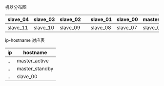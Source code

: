 机器分布图

slave_04|slave_03 | slave_02 |  |slave_01| slave_00 |master_standby |master_active
------------ | ------------ | ------------- | ------------|------------ | ------------- | ------------|------
slave_11|slave_10 | slave_09 |  |slave_08| slave_07 |slave_06 |slave_05

ip-hostname 对应表

ip | hostname
------------ | ------------
 ..  |master_active
  .. |master_standby
 ..  |slave_00
